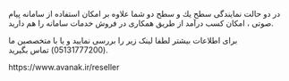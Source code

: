 <p>در دو حالت نمايندگى سطح يك و سطح دو شما علاوه بر امكان استفاده از سامانه پیام صوتی ، امكان كسب درآمد از طریق همکاری در فروش خدمات سامانه را هم داريد.</p><p>براى اطلاعات بيشتر لطفا لینک زیر را بررسی نمایید و یا با متخصصين ما (05131777200) تماس بگيريد.</p><p>https://www.avanak.ir/reseller</p>